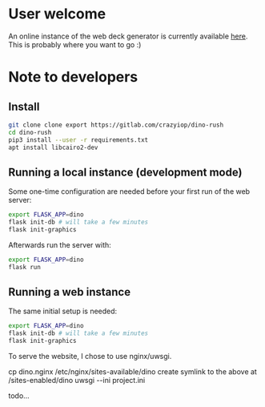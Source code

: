 # User welcome

An online instance of the web deck generator is currently available [here](http://www.dino.lagalenebleue.fr). This is probably where you want to go :)

# Note to developers

## Install
```sh
git clone clone export https://gitlab.com/crazyiop/dino-rush
cd dino-rush
pip3 install --user -r requirements.txt
apt install libcairo2-dev
```

## Running a local instance (development mode)
Some one-time configuration are needed before your first run of the web server:
```sh
export FLASK_APP=dino
flask init-db # will take a few minutes
flask init-graphics
```

Afterwards run the server with:
```sh
export FLASK_APP=dino
flask run
```

## Running a web instance
The same initial setup is needed:
```sh
export FLASK_APP=dino
flask init-db # will take a few minutes
flask init-graphics
```

To serve the website, I chose to use nginx/uwsgi.

cp dino.nginx /etc/nginx/sites-available/dino
create symlink to the above at /sites-enabled/dino
uwsgi --ini project.ini


todo...
